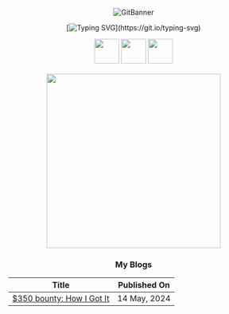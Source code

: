 <div align="center">

![GitBanner](https://github.com/user-attachments/assets/c76629ed-0bf4-4a79-b510-380c1f8e165d)

[![Typing SVG](https://readme-typing-svg.demolab.com?font=Montserrat&weight=550&size=23&letterSpacing=0.5px&pause=1000&color=369CF7&center=true&vCenter=true&random=true&width=435&lines=Let's+Connect+and+have+a+Chat!!)](https://git.io/typing-svg)

<a href="https://www.linkedin.com/in/deepseng/"><img src="https://user-images.githubusercontent.com/74038190/235294012-0a55e343-37ad-4b0f-924f-c8431d9d2483.gif" width="50"></a>
<a href="https://www.instagram.com/deep.seng_/"><img src="https://user-images.githubusercontent.com/74038190/235294013-a33e5c43-a01c-43f6-b44d-a406d8b4ab75.gif" width="50"></a>
<a href="https://x.com/DeepSen_Gupta"><img src="https://user-images.githubusercontent.com/74038190/235294011-b8074c31-9097-4a65-a594-4151b58743a8.gif" width="50"></a>
<br><br>
<img src="https://github.com/user-attachments/assets/01d1d5e2-b79a-4ac5-b74d-7d9c79b5da4f" width="350"/>

### My Blogs

| Title | Published On |
| ----- | ------------ |
| [$350 bounty: How I Got It](https://medium.com/@deepseng/350-bounty-how-i-got-it-broken-linked-hijacked-31bfbc15ac0e) | 14 May, 2024 |
</div>

